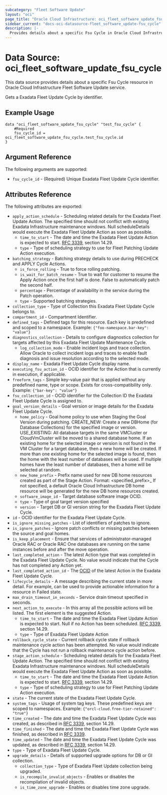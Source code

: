 ```yaml
---
subcategory: "Fleet Software Update"
layout: "oci"
page_title: "Oracle Cloud Infrastructure: oci_fleet_software_update_fsu_cycle"
sidebar_current: "docs-oci-datasource-fleet_software_update-fsu_cycle"
description: |-
  Provides details about a specific Fsu Cycle in Oracle Cloud Infrastructure Fleet Software Update service
---
```


# Data Source: oci_fleet_software_update_fsu_cycle
This data source provides details about a specific Fsu Cycle resource in Oracle Cloud Infrastructure Fleet Software Update service.

Gets a Exadata Fleet Update Cycle by identifier.


## Example Usage

```hcl
data "oci_fleet_software_update_fsu_cycle" "test_fsu_cycle" {
	#Required
	fsu_cycle_id = oci_fleet_software_update_fsu_cycle.test_fsu_cycle.id
}
```

## Argument Reference

The following arguments are supported:

* `fsu_cycle_id` - (Required) Unique Exadata Fleet Update Cycle identifier. 


## Attributes Reference

The following attributes are exported:

* `apply_action_schedule` - Scheduling related details for the Exadata Fleet Update Action. The specified time should not conflict with existing Exadata Infrastructure maintenance windows. Null scheduleDetails would execute the Exadata Fleet Update Action as soon as possible. 
	* `time_to_start` - The date and time the Exadata Fleet Update Action is expected to start. [RFC 3339](https://tools.ietf.org/rfc/rfc3339), section 14.29. 
	* `type` - Type of scheduling strategy to use for Fleet Patching Update Action execution. 
* `batching_strategy` - Batching strategy details to use during PRECHECK and APPLY Cycle Actions. 
	* `is_force_rolling` - True to force rolling patching. 
	* `is_wait_for_batch_resume` - True to wait for customer to resume the Apply Action once the first half is done. False to automatically patch the second half. 
	* `percentage` - Percentage of availability in the service during the Patch operation. 
	* `type` - Supported batching strategies. 
* `collection_type` - Type of Collection this Exadata Fleet Update Cycle belongs to. 
* `compartment_id` - Compartment Identifier. 
* `defined_tags` - Defined tags for this resource. Each key is predefined and scoped to a namespace. Example: `{"foo-namespace.bar-key": "value"}` 
* `diagnostics_collection` - Details to configure diagnostics collection for targets affected by this Exadata Fleet Update Maintenance Cycle. 
	* `log_collection_mode` - Enable incident logs and trace collection.  Allow Oracle to collect incident logs and traces to enable fault diagnosis and issue resolution according to the selected mode. 
* `display_name` - Exadata Fleet Update Cycle display name. 
* `executing_fsu_action_id` - OCID identifier for the Action that is currently in execution, if applicable. 
* `freeform_tags` - Simple key-value pair that is applied without any predefined name, type or scope. Exists for cross-compatibility only. Example: `{"bar-key": "value"}` 
* `fsu_collection_id` - OCID identifier for the Collection ID the Exadata Fleet Update Cycle is assigned to. 
* `goal_version_details` - Goal version or image details for the Exadata Fleet Update Cycle. 
	* `home_policy` - Goal home policy to use when Staging the Goal Version during patching. CREATE_NEW: Create a new DBHome (for Database Collections) for the specified image or version. USE_EXISTING: All database targets in the same VMCluster or CloudVmCluster will be moved to a shared database home.  If an existing home for the selected image or version is not found in the VM Cluster for a target database, then a new home will be created.  If more than one existing home for the selected image is found, then the home with the least number of databases will be used.  If multiple homes have the least number of databases, then a home will be selected at random. 
	* `new_home_prefix` - Prefix name used for new DB home resources created as part of the Stage Action. Format: <specified_prefix>_<timestamp> If not specified, a default Oracle Cloud Infrastructure DB home resource will be generated for the new DB home resources created. 
	* `software_image_id` - Target database software image OCID. 
	* `type` - Type of goal target version specified 
	* `version` - Target DB or GI version string for the Exadata Fleet Update Cycle. 
* `id` - OCID identifier for the Exadata Fleet Update Cycle. 
* `is_ignore_missing_patches` - List of identifiers of patches to ignore. 
* `is_ignore_patches` - Ignore patch conflicts or missing patches between the source and goal homes. 
* `is_keep_placement` - Ensure that services of administrator-managed Oracle RAC or Oracle RAC One databases are running on the same instances before and after the move operation.          
* `last_completed_action` - The latest Action type that was completed in the Exadata Fleet Update Cycle. No value would indicate that the Cycle has not completed any Action yet. 
* `last_completed_action_id` - The [OCID](https://docs.cloud.oracle.com/iaas/Content/General/Concepts/identifiers.htm) of the latest Action  in the Exadata Fleet Update Cycle. 
* `lifecycle_details` - A message describing the current state in more detail. For example, can be used to provide actionable information for a resource in Failed state. 
* `max_drain_timeout_in_seconds` - Service drain timeout specified in seconds. 
* `next_action_to_execute` - In this array all the possible actions will be listed. The first element is the suggested Action. 
	* `time_to_start` - The date and time the Exadata Fleet Update Action is expected to start. Null if no Action has been scheduled. [RFC 3339](https://tools.ietf.org/rfc/rfc3339), section 14.29. 
	* `type` - Type of Exadata Fleet Update Action 
* `rollback_cycle_state` - Current rollback cycle state if rollback maintenance cycle action has been attempted. No value would indicate that the Cycle has not run a rollback maintenance cycle action before. 
* `stage_action_schedule` - Scheduling related details for the Exadata Fleet Update Action. The specified time should not conflict with existing Exadata Infrastructure maintenance windows. Null scheduleDetails would execute the Exadata Fleet Update Action as soon as possible. 
	* `time_to_start` - The date and time the Exadata Fleet Update Action is expected to start. [RFC 3339](https://tools.ietf.org/rfc/rfc3339), section 14.29. 
	* `type` - Type of scheduling strategy to use for Fleet Patching Update Action execution. 
* `state` - The current state of the Exadata Fleet Update Cycle.
* `system_tags` - Usage of system tag keys. These predefined keys are scoped to namespaces. Example: `{"orcl-cloud.free-tier-retained": "true"}` 
* `time_created` - The date and time the Exadata Fleet Update Cycle was created, as described in [RFC 3339](https://tools.ietf.org/rfc/rfc3339), section 14.29. 
* `time_finished` - The date and time the Exadata Fleet Update Cycle was finished, as described in [RFC 3339](https://tools.ietf.org/rfc/rfc3339). 
* `time_updated` - The date and time the Exadata Fleet Update Cycle was updated, as described in [RFC 3339](https://tools.ietf.org/rfc/rfc3339), section 14.29. 
* `type` - Type of Exadata Fleet Update Cycle. 
* `upgrade_details` - Details of supported upgrade options for DB or GI collection. 
	* `collection_type` - Type of Exadata Fleet Update collection being upgraded. 
	* `is_recompile_invalid_objects` - Enables or disables the recompilation of invalid objects. 
	* `is_time_zone_upgrade` - Enables or disables time zone upgrade. 

